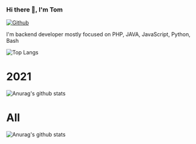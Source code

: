 ### Hi there 👋, I'm Tom
[![Github](https://img.shields.io/github/followers/tom-sapletta-com?label=Follow&style=social)](https://github.com/tom-sapletta-com)

I'm backend developer mostly focused on PHP, JAVA, JavaScript, Python, Bash

![Top Langs](https://github-readme-stats.vercel.app/api/top-langs/?username=tom-sapletta-com&hide=html&layout=compact&theme=dark) 
# 2021
![Anurag's github stats](https://github-readme-stats.vercel.app/api?username=tom-sapletta-com&show_icons=true&theme=dark)
# All
![Anurag's github stats](https://github-readme-stats.vercel.app/api?username=tom-sapletta-com&show_icons=true&theme=dark&include_all_commits=true)
 


<!--
**tom-sapletta-com/tom-sapletta-com** is a ✨ _special_ ✨ repository because its `README.md` (this file) appears on your GitHub profile.

Here are some ideas to get you started:

- 🔭 I’m currently working on Softreck Projects
- 🌱 I’m currently learning tokenized work and earnings
- 🤔 I’m looking for help with blockchain
- 💬 Ask me about home education
-->
